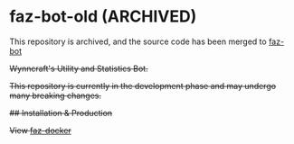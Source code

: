 # faz-bot-old (ARCHIVED)

This repository is archived, and the source code has been merged to [faz-bot](https://github.com/FAZuH/faz-bot)

~~Wynncraft's Utility and Statistics Bot.~~

~~This repository is currently in the development phase and may undergo many breaking changes.~~

~~## Installation & Production~~

~~View [faz-docker](https://github.com/FAZuH/faz-docker)~~

<!-- ## Todo -->
<!---->
<!-- - command description -->
<!-- - improve help command -->
<!-- - tests (pain) -->
<!-- - commands -->
<!--   - admin commands -->
<!--     - traceback `<bool>` -->
<!--     - log_commands `<channel_id>` -->
<!--   - wynnanalyze -->
<!--     - alt_checker -->
<!--     - prof_worlds -->
<!--     - xp_grind_party -->
<!--   - wynnstat -->
<!--     - worldlist -->
<!--     - activity -->
<!--     - player -->
<!--     - player_guilds -->
<!--     - guild -->
<!--     - guild_member -->
<!--     - find_hunteds -->
<!--     - find_returned -->
<!--   - wynntrack: continuous simple stat tracking -->
<!--     - online -->
<!--     - player -->
<!--     - guild -->
<!--     - guild_member -->
